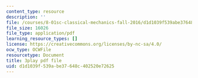```yaml
---
content_type: resource
description: ''
file: /courses/8-01sc-classical-mechanics-fall-2016/d1d1039f539abe37648c402520e72625_Uoukes39gb0.pdf
file_size: 16026
file_type: application/pdf
learning_resource_types: []
license: https://creativecommons.org/licenses/by-nc-sa/4.0/
ocw_type: OCWFile
resourcetype: Document
title: 3play pdf file
uid: d1d1039f-539a-be37-648c-402520e72625
---
```

